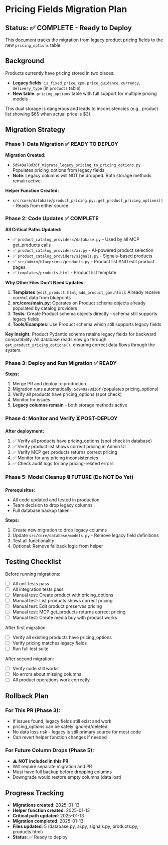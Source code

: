# Pricing Fields Migration Plan

## Status: ✅ COMPLETE - Ready to Deploy

This document tracks the migration from legacy product pricing fields to the new `pricing_options` table.

## Background

Products currently have pricing stored in two places:
- **Legacy fields**: `is_fixed_price`, `cpm`, `price_guidance`, `currency`, `delivery_type` (in `products` table)
- **New table**: `pricing_options` table with full support for multiple pricing models

This dual storage is dangerous and leads to inconsistencies (e.g., product list showing $65 when actual price is $3).

## Migration Strategy

### Phase 1: Data Migration ✅ READY TO DEPLOY
**Migration Created:**
- `5d949a78d36f_migrate_legacy_pricing_to_pricing_options.py` - Populates pricing_options from legacy fields
- **Note**: Legacy columns will NOT be dropped. Both storage methods remain active.

**Helper Function Created:**
- `src/core/database/product_pricing.py::get_product_pricing_options()` - Reads from either source

### Phase 2: Code Updates ✅ COMPLETE

**All Critical Paths Updated:**
- ✅ `product_catalog_providers/database.py` - Used by all MCP get_products calls
- ✅ `product_catalog_providers/ai.py` - AI-powered product selection
- ✅ `product_catalog_providers/signals.py` - Signals-based products
- ✅ `src/admin/blueprints/products.py` - Product list AND edit product pages
- ✅ `templates/products.html` - Product list template

**Why Other Files Don't Need Updates:**
1. **Templates** (`edit_product.html`, `add_product_gam.html`): Already receive correct data from blueprints
2. **src/core/main.py**: Operates on Product schema objects already populated by catalog providers
3. **Tests**: Create Product schema objects directly - schema still supports legacy fields
4. **Tools/Examples**: Use Product schema which still supports legacy fields

**Key Insight:** Product Pydantic schema retains legacy fields for backward compatibility. All database reads now go through `get_product_pricing_options()`, ensuring correct data flows through the system.

### Phase 3: Deploy and Run Migration ✅ READY

**Steps:**
1. Merge PR and deploy to production
2. Migration runs automatically: `5d949a78d36f` (populates pricing_options)
3. Verify all products have pricing_options (spot check)
4. Monitor for issues
5. **Legacy columns remain** - both storage methods active

### Phase 4: Monitor and Verify ⏳ POST-DEPLOY

**After deployment:**
1. ✅ Verify all products have pricing_options (spot check in database)
2. ✅ Verify product list shows correct pricing in Admin UI
3. ✅ Verify MCP get_products returns correct pricing
4. ✅ Monitor for any pricing inconsistencies
5. ✅ Check audit logs for any pricing-related errors

### Phase 5: Model Cleanup 🔒 FUTURE (Do NOT Do Yet)

**Prerequisites:**
- All code updated and tested in production
- Team decision to drop legacy columns
- Full database backup taken

**Steps:**
1. Create new migration to drop legacy columns
2. Update `src/core/database/models.py` - Remove legacy field definitions
3. Test all functionality
4. Optional: Remove fallback logic from helper

## Testing Checklist

Before running migrations:
- [ ] All unit tests pass
- [ ] All integration tests pass
- [ ] Manual test: Create product with pricing_options
- [ ] Manual test: List products shows correct pricing
- [ ] Manual test: Edit product preserves pricing
- [ ] Manual test: MCP get_products returns correct pricing
- [ ] Manual test: Create media buy with product works

After first migration:
- [ ] Verify all existing products have pricing_options
- [ ] Verify pricing matches legacy fields
- [ ] Run full test suite

After second migration:
- [ ] Verify code still works
- [ ] No errors about missing columns
- [ ] All product operations work correctly

## Rollback Plan

### For This PR (Phase 3):
- If issues found, legacy fields still exist and work
- pricing_options can be safely ignored/deleted
- No data loss risk - legacy is still primary source for most code
- Can revert helper function changes if needed

### For Future Column Drops (Phase 5):
- ⚠️ **NOT included in this PR**
- Will require separate migration and PR
- Must have full backup before dropping columns
- Downgrade would restore empty columns (data lost)

## Progress Tracking

- **Migrations created**: 2025-01-13
- **Helper function created**: 2025-01-13
- **Critical path updated**: 2025-01-13
- **Migration completed**: 2025-01-13
- **Files updated**: 5 (database.py, ai.py, signals.py, products.py, products.html)
- **Status**: ✅ Ready to deploy

